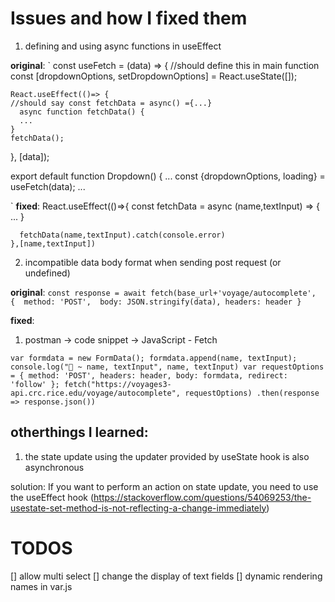 # Issues and how I fixed them
1. defining and using async functions in useEffect

**original**: 
`
const useFetch = (data) => {
    //should define this in main function
    const [dropdownOptions, setDropdownOptions] = React.useState([]);


    React.useEffect(()=> {
    //should say const fetchData = async() ={...}
      async function fetchData() {
      ...
    }
    fetchData();
  }, [data]);

export default function Dropdown() {
 ...
  const {dropdownOptions, loading} = useFetch(data);
  ...

`
**fixed**: 
React.useEffect(()=>{
      const fetchData = async (name,textInput) => {
        ...
      }

      fetchData(name,textInput).catch(console.error)
    },[name,textInput])

2. incompatible data body format when sending post request (or undefined)

**original**: 
`
 const response = await fetch(base_url+'voyage/autocomplete', 
      { 
          method: 'POST', 
          body: JSON.stringify(data),
          headers: header
      }
`

**fixed**: 
1.  postman -> code snippet -> JavaScript - Fetch

`
var formdata = new FormData();
        formdata.append(name, textInput);
        console.log("🚀 ~ name, textInput", name, textInput)
        var requestOptions = {
            method: 'POST',
            headers: header,
            body: formdata,
            redirect: 'follow'
        };
        fetch("https://voyages3-api.crc.rice.edu/voyage/autocomplete", requestOptions)
        .then(response => response.json())
`

## otherthings I learned:
1. the state update using the updater provided by useState hook is also asynchronous

solution: If you want to perform an action on state update, you need to use the useEffect hook (https://stackoverflow.com/questions/54069253/the-usestate-set-method-is-not-reflecting-a-change-immediately)


# TODOS
[] allow multi select 
[] change the display of text fields 
[] dynamic rendering names in var.js 